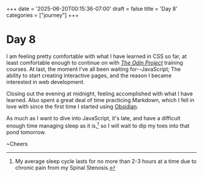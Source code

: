 +++
date = '2025-06-20T00:15:36-07:00'
draft = false
title = 'Day 8'
categories = ["journey"]
+++
# Day 8

I am feeling pretty comfortable with what I have learned in CSS so far, at least comfortable enough to continue on with [*The Odin Project*](https://www.theodinproject.com/dashboard) training courses. At last, the moment I've all been waiting for--JavaScript; The ability to start creating interactive pages, and the reason I became interested in web development. 

Closing out the evening at midnight, feeling accomplished with what I have learned. Also spent a great deal of time practicing Markdown, which I fell in love with since the first time I started using [Obsidian](https://obsidian.md/).

As much as I want to dive into JavaScript, it's late, and have a difficult enough time managing sleep as it is,[^2] so I will wait to dip my toes into that pond tomorrow. 

~Cheers



[^2]: My average sleep cycle lasts for no more than 2-3 hours at a time due to chronic pain from my Spinal Stenosis. 
